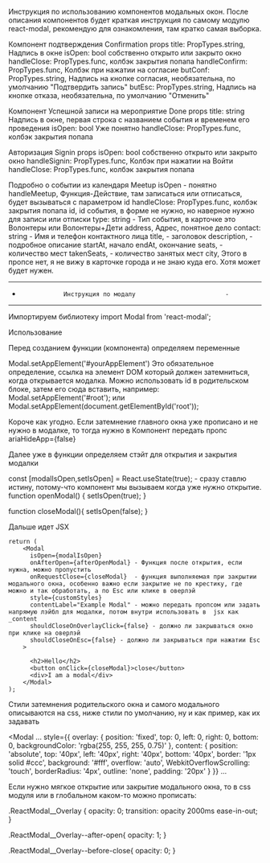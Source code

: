 Инструкция по использованию компонентов модальных окон.
После описания компонентов будет краткая инструкция по самому модулю react-modal, рекомендую для ознакомления, там кратко самая выборка.

Компонент подтверждения Confirmation 
props 
  title: PropTypes.string, Надпись в окне
  isOpen: bool  собственно открыто или закрыто окно
  handleClose: PropTypes.func, колбэк закрытия попапа
  handleConfirm: PropTypes.func, Колбэк при нажатии на согласие
  butConf: PropTypes.string, Надпись на кнопке согласия, необязательна, по умолчанию "Подтвердить запись"
  butEsc: PropTypes.string, Надпись на кнопке отказа, необязательна, по умолчанию "Отменить"

Компонент Успешной записи на мероприятие Done
props
    title: string Надпись в окне, первая строка с названием события и временем его проведения
    isOpen: bool Уже понятно
  handleClose: PropTypes.func, колбэк закрытия попапа

Авторизация Signin
props
  isOpen: bool  собственно открыто или закрыто окно
  handleSignin: PropTypes.func, Колбэк при нажатии на Войти
  handleClose: PropTypes.func, колбэк закрытия попапа

Подробно о событии из календаря Meetup
isOpen  - понятно
  handleMeetup,  Функция-Действие, там записаться или отписаться, будет вызываться с параметром id
  handleClose: PropTypes.func, колбэк закрытия попапа
  id, id события, в форме не нужно, но наверное нужно для записи или отписки
  type: string  - Тип события, в карточке это Волонтеры или Волонтеры+Дети
  address, Адрес, понятное дело
  contact: string - Имя и телефон контактного лица
  title, - заголовок
  description, - подробное описание
  startAt, начало
  endAt, окончание
  seats, - количество мест
  takenSeats, - количество занятых мест
  city, Этого в пропсе нет, я не вижу в карточке города и не знаю куда его. Хотя может будет нужен.


----------------------------------------------------------------
-                 Инструкция по модалу                         -
----------------------------------------------------------------

Импортируем библиотеку
import Modal from 'react-modal';

Использование

Перед созданием функции (компонента) определяем переменные

Modal.setAppElement('#yourAppElement')
Это обязательное определение, ссылка на элемент DOM который должен затемниться, когда открывается модалка.
Можно использовать id в родительском блоке, затем его сюда вставить, например:
Modal.setAppElement('#root');
или
Modal.setAppElement(document.getElementById('root'));

Короче как угодно.
Если затемнение главного окна уже прописано и не нужно в модалке, то тогда нужно в Компонент передать пропс 
ariaHideApp={false}

Далее уже в функции определяем стэйт для открытия и закрытия модалки

  const [modalIsOpen,setIsOpen] = React.useState(true); - сразу ставлю истину, потому-что компонент мы вызываем когда уже нужно открытие. 
  function openModal() {
    setIsOpen(true);
  }

  function closeModal(){
    setIsOpen(false);
  }

Дальше идет JSX 

    return (
        <Modal
          isOpen={modalIsOpen}
          onAfterOpen={afterOpenModal} - Функция после открытия, если нужна, можно пропустить
          onRequestClose={closeModal}  - функция выполняемая при закрытии модального окна, особенно важно если закрытие не по крестику, где можно и так обработать, а по Esc или клике в оверлэй
          style={customStyles}
          contentLabel="Example Modal" - можно передать пропсом или задать напрямую лэйбл для модалки, потом внутри использовать в  jsx как _content
          shouldCloseOnOverlayClick={false} - должно ли закрываться окно при клике на оверлэй
          shouldCloseOnEsc={false} - должно ли закрываться при нажатии Esc
        >

          <h2>Hello</h2>
          <button onClick={closeModal}>close</button>
          <div>I am a modal</div>
        </Modal>
    );

Стили затемнения родительского окна и самого модального описываются на css, ниже стили по умолчанию, ну и как пример, как их задавать

<Modal
  ...
  style={{
    overlay: {
      position: 'fixed',
      top: 0,
      left: 0,
      right: 0,
      bottom: 0,
      backgroundColor: 'rgba(255, 255, 255, 0.75)'
    },
    content: {
      position: 'absolute',
      top: '40px',
      left: '40px',
      right: '40px',
      bottom: '40px',
      border: '1px solid #ccc',
      background: '#fff',
      overflow: 'auto',
      WebkitOverflowScrolling: 'touch',
      borderRadius: '4px',
      outline: 'none',
      padding: '20px'
    }
  }}
  ...
>
Если нужно мягкое открытие или закрытие модального окна, то в css модуля или в глобальном каком-то можно прописать:

.ReactModal__Overlay {
    opacity: 0;
    transition: opacity 2000ms ease-in-out;
}

.ReactModal__Overlay--after-open{
    opacity: 1;
}

.ReactModal__Overlay--before-close{
    opacity: 0;
}